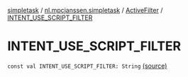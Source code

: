 [simpletask](../../index.md) / [nl.mpcjanssen.simpletask](../index.md) / [ActiveFilter](index.md) / [INTENT_USE_SCRIPT_FILTER](.)

# INTENT_USE_SCRIPT_FILTER

`const val INTENT_USE_SCRIPT_FILTER: String` [(source)](https://github.com/mpcjanssen/simpletask-android/blob/master/src/main/java/nl/mpcjanssen/simpletask/ActiveFilter.kt#L342)